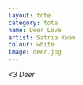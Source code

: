 ```yaml
---
layout: tote
category: tote
name: Deer Love
artist: Satria Kwan
colour: white
image: deer.jpg
---
```


*<3 Deer*